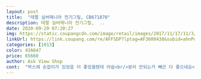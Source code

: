 ```yaml
---
layout: post 
title:  "테팔 실버매니아 전기그릴, CB671870" 
description: 테팔 실버매니아 전기그릴,  ..
date: 2020-09-20 07:20:27 
img: https://static.coupangcdn.com/image/retail/images/2017/11/17/11/3/840171ee-7faf-4a35-8dfe-8f30bae24b44.jpg 
linkUrl: https://link.coupang.com/re/AFFSDP?lptag=AF3600438&subid=ahnPublicAsk&pageKey=48126853&itemId=170433469&vendorItemId=3423176400&traceid=V0-113-ad172adc33bd3e5c 
categories: [1013] 
color: 43A047 
price: 65660 
author: Ask View Shop 
cont:  "박스에 손잡이가 있었음 더 좋았을텐데 아쉽<br/>분리 안되는거 빼곤 다 좋으네요<br/>씻기도 편했어요<br/>아담하니 45명 간단히 먹기에 좋더군요<br/>아직 써보진 않았는데 크기도 성인3명이서 무리없이 적당히 고기 구워먹을수 있을거같네요<br/>" 
---
```

